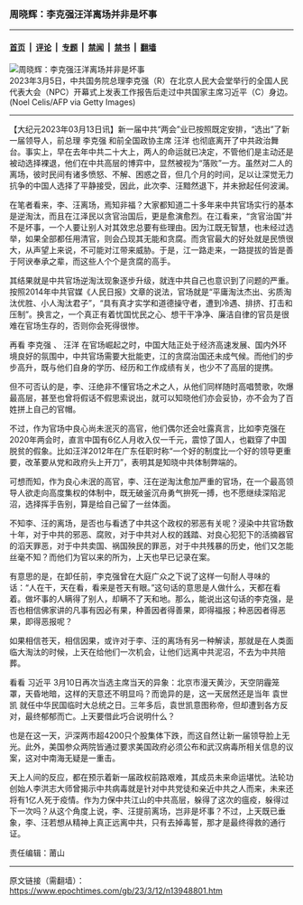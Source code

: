 ### 周晓辉：李克强汪洋离场并非是坏事

---

#### [首页](../../../..?n13948801) &nbsp;|&nbsp; [评论](../../../../../epoch-comment?n13948801) &nbsp;|&nbsp; [专题](../../../../../epoch-special?n13948801) &nbsp;|&nbsp; [禁闻](../../../../../epoch-news?n13948801) &nbsp;|&nbsp; [禁书](../../../../../books?n13948801) &nbsp;|&nbsp; [翻墙](https://github.com/gfw-breaker/nogfw/blob/master/README.md?n13948801)


<div><img alt="周晓辉：李克强汪洋离场并非是坏事" class="attachment-djy_600_400 size-djy_600_400 wp-post-image" src="https://i.epochtimes.com/assets/uploads/2023/03/id13944723-GettyImages-1247750715-600x400.jpg"/>
<div class="caption">
 2023年3月5日，中共国务院总理李克强（R）在北京人民大会堂举行的全国人民代表大会（NPC）开幕式上发表工作报告后走过中共国家主席习近平（C）身边。(Noel Celis/AFP via Getty Images)
</div></div><hr/><div class="post_content" id="artbody" itemprop="articleBody">
 <!-- article content begin -->
 <p>
  【大纪元2023年03月13日讯】新一届中共“两会”业已按照既定安排，“选出”了新一届领导人，前总理
  <ok href="https://www.epochtimes.com/gb/tag/%E6%9D%8E%E5%85%8B%E5%BC%BA.html">
   李克强
  </ok>
  和前全国政协主席
  <ok href="https://www.epochtimes.com/gb/tag/%E6%B1%AA%E6%B4%8B.html">
   汪洋
  </ok>
  也彻底离开了中共政治舞台。事实上，早在去年中共二十大上，两人的命运就已决定，不管他们是主动还是被动选择裸退，他们在中共高层的博弈中，显然被视为“落败”一方。虽然对二人的离场，彼时民间有诸多愤怒、不解、困惑之音，但几个月的时间，足以让深觉无力抗争的中国人选择了平静接受，因此，此次李、汪黯然退下，并未掀起任何波澜。
 </p>
 <p>
  在笔者看来，李、汪离场，焉知非福？大家都知道二十多年来中共官场实行的基本是逆淘汰，而且在江泽民以贪官治国后，更是愈演愈烈。在江看来，“贪官治国”并不是坏事，一个人要让别人对其效忠总要有些理由。因为江既无智慧，也未经过选举，如果全部都任用清官，则会凸现其无能和贪腐。而贪官最大的好处就是民愤很大，从声望上来说，不可能对江带来威胁。于是，江一路走来，一路提拔的皆是善于阿谀奉承之辈，而这些人个个是贪腐的高手。
 </p>
 <p>
  其结果就是中共官场逆淘汰现象逐步升级，就连中共自己也意识到了问题的严重。按照2014年中共官媒《人民日报》文章的说法，官场就是“平庸淘汰杰出、劣质淘汰优胜、小人淘汰君子”，“具有真才实学和道德操守者，遭到冷遇、排挤、打击和压制”。换言之，一个真正有着忧国忧民之心、想干干净净、廉洁自律的官员是很难在官场生存的，否则你会死得很惨。
 </p>
 <p>
  再看
  <ok href="https://www.epochtimes.com/gb/tag/%E6%9D%8E%E5%85%8B%E5%BC%BA.html">
   李克强
  </ok>
  、
  <ok href="https://www.epochtimes.com/gb/tag/%E6%B1%AA%E6%B4%8B.html">
   汪洋
  </ok>
  在官场崛起之时，中国大陆正处于经济高速发展、国内外环境良好的氛围中，中共官场需要大批能吏，江的贪腐治国还未成气候。而他们的步步高升，既与他们自身的学历、经历和工作成绩有关，也少不了高层的提携。
 </p>
 <p>
  但不可否认的是，李、汪绝非不懂官场之术之人，从他们同样随时高唱赞歌，吹爆最高层，甚至也曾将假话不假思索说出，就可以知晓他们亦会妥协，亦不会为了百姓拼上自己的官帽。
 </p>
 <p>
  不过，作为官场中良心尚未泯灭的高官，他们偶尔还会吐露真言，比如李克强在2020年两会时，直言中国有6亿人月收入仅一千元，震惊了国人，也戳穿了中国脱贫的假象。比如汪洋2012年在广东任职时称“一个好的制度比一个好的领导更重要，改革要从党和政府头上开刀”，表明其是知晓中共体制弊端的。
 </p>
 <p>
  可想而知，作为良心未泯的高官，李、汪在逆淘汰愈加严重的官场，在一个最高领导人欲走向高度集权的体制中，既无破釜沉舟勇气拚死一搏，也不愿继续深陷泥沼，选择挥手告别，算是给自己留了一丝体面。
 </p>
 <p>
  不知李、汪的离场，是否也与看透了中共这个政权的邪恶有关呢？浸染中共官场数十年，对于中共的邪恶、腐败，对于中共对人权的践踏、对良心犯犯下的活摘器官的滔天罪恶，对于中共卖国、祸国殃民的罪恶，对于中共残暴的历史，他们又怎能丝毫不知？而他们为官以来的所为，上天也早已记录在案。
 </p>
 <p>
  有意思的是，在卸任前，李克强曾在大庭广众之下说了这样一句耐人寻味的话：“人在干，天在看，看来是苍天有眼。”这句话的意思是人做什么，天都在看着。做坏事的人瞒得了别人，却瞒不了天和地。那么，能说出这句话的李克强，是否也相信佛家讲的凡事有因必有果，种善因者得善果，即得福报；种恶因者得恶果，即得恶报呢？
 </p>
 <p>
  如果相信苍天，相信因果，或许对于李、汪的离场有另一种解读，那就是在人类面临大淘汰的时候，上天在给他们一次机会，让他们远离中共泥沼，不去为中共陪葬。
 </p>
 <p>
  看看
  <ok href="https://www.epochtimes.com/gb/tag/%E4%B9%A0%E8%BF%91%E5%B9%B3.html">
   习近平
  </ok>
  3月10日再次当选主席当天的异象：北京市漫天黄沙，天空阴霾笼罩，天昏地暗，这样的天意还不明显吗？而诡异的是，这一天居然还是当年
  <ok href="https://www.epochtimes.com/gb/tag/%E8%A2%81%E4%B8%96%E5%87%AF.html">
   袁世凯
  </ok>
  就任中华民国临时大总统之日。三年多后，袁世凯意图称帝，但却遭到各方反对，最终郁郁而亡。上天要借此巧合说明什么？
 </p>
 <p>
  也是在这一天，沪深两市超4200只个股集体下跌，而这自然让新一届领导脸上无光。此外，美国参众两院皆通过要求美国政府必须公布和武汉病毒所相关信息的议案，这对中南海无疑是一重击。
 </p>
 <p>
  天上人间的反应，都在预示着新一届政权前路艰难，其成员未来命运堪忧。法轮功创始人李洪志大师曾揭示中共病毒就是针对中共党徒和亲近中共之人而来，未来还将有1亿人死于疫情。作为力保中共江山的中共高层，躲得了这次的瘟疫，躲得过下一次吗？从这个角度上说，李、汪提前离场，岂非是坏事？不过，上天既已垂象，李、汪若想从精神上真正远离中共，只有去掉毒誓，那才是最终得救的通行证。
 </p>
 <p>
  责任编辑：莆山
 </p>
 <!-- article content end -->
 <div id="below_article_ad">
 </div>
</div>


---

原文链接（需翻墙）：https://www.epochtimes.com/gb/23/3/12/n13948801.htm
